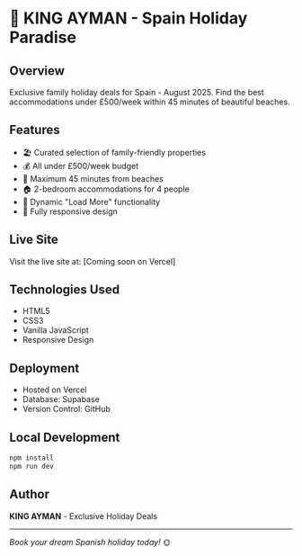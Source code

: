 # 👑 KING AYMAN - Spain Holiday Paradise

## Overview
Exclusive family holiday deals for Spain - August 2025. Find the best accommodations under £500/week within 45 minutes of beautiful beaches.

## Features
- 🏖️ Curated selection of family-friendly properties
- 💰 All under £500/week budget
- 📍 Maximum 45 minutes from beaches
- 🏠 2-bedroom accommodations for 4 people
- 🔄 Dynamic "Load More" functionality
- 📱 Fully responsive design

## Live Site
Visit the live site at: [Coming soon on Vercel]

## Technologies Used
- HTML5
- CSS3
- Vanilla JavaScript
- Responsive Design

## Deployment
- Hosted on Vercel
- Database: Supabase
- Version Control: GitHub

## Local Development
```bash
npm install
npm run dev
```

## Author
**KING AYMAN** - Exclusive Holiday Deals

---
*Book your dream Spanish holiday today!* 🌞
